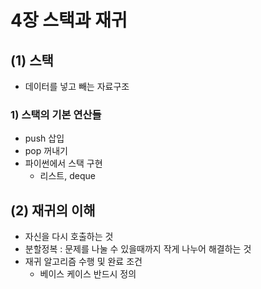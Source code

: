 # 4장 스택과 재귀
## (1) 스택
- 데이터를 넣고 빼는 자료구조
### 1) 스택의 기본 연산들
- push 삽입
- pop 꺼내기
- 파이썬에서 스택 구현
    - 리스트, deque
## (2) 재귀의 이해
- 자신을 다시 호출하는 것
- 분할정복 : 문제를 나눌 수 있을때까지 작게 나누어 해결하는 것
- 재귀 알고리즘 수행 및 완료 조건
    - 베이스 케이스 반드시 정의